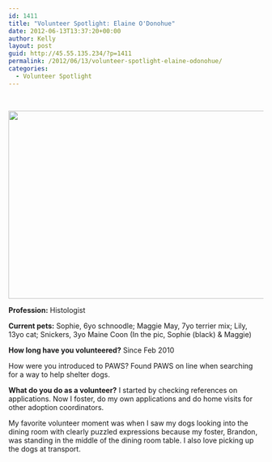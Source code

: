 ```yaml
---
id: 1411
title: "Volunteer Spotlight: Elaine O'Donohue"
date: 2012-06-13T13:37:20+00:00
author: Kelly
layout: post
guid: http://45.55.135.234/?p=1411
permalink: /2012/06/13/volunteer-spotlight-elaine-odonohue/
categories:
  - Volunteer Spotlight
---
```

&nbsp;

<p style="text-align: center;">
  <img class=" wp-image-1412 aligncenter" title="Copy_(2)_of_Lora's_pics_of_Sophie&aMaggie_037" src="https://pawsnewengland.com/wp-content/uploads/2012/06/Copy_2_of_Loras_pics_of_SophieaMaggie_037.jpg" alt="" width="557" height="371" />
</p>

**Profession:** Histologist

**Current pets:** Sophie, 6yo schnoodle; Maggie May, 7yo terrier mix; Lily, 13yo cat; Snickers, 3yo Maine Coon (In the pic, Sophie (black) & Maggie)

**How long have you volunteered?** Since Feb 2010

How were you introduced to PAWS? Found PAWS on line when searching for a way to help shelter dogs.

**What do you do as a volunteer?** I started by checking references on applications. Now I foster, do my own applications and do home visits for other adoption coordinators.

My favorite volunteer moment was when I saw my dogs looking into the dining room with clearly puzzled expressions because my foster, Brandon, was standing in the middle of the dining room table. I also love picking up the dogs at transport.